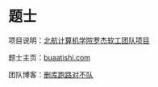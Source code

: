 # 题士

项目说明：[北航计算机学院罗杰软工团队项目](https://edu.cnblogs.com/campus/buaa/BUAA_SE_2021_LR)

题士主页：[buaatishi.com](buaatishi.com)

团队博客：[删库跑路对不队](https://www.cnblogs.com/sudorm-rf/)

